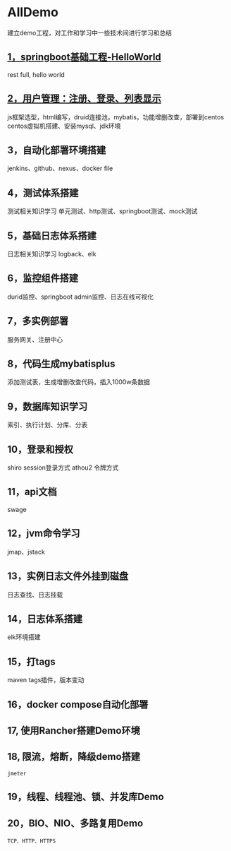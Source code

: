 # AllDemo
建立demo工程，对工作和学习中一些技术间进行学习和总结
## [1，springboot基础工程-HelloWorld](./demo1/README.md)
  rest full, hello world
## [2，用户管理：注册、登录、列表显示](./demo2/README.md)
  js框架选型，html编写，druid连接池，mybatis，功能增删改查，部署到centos
  centos虚拟机搭建、安装mysql、jdk环境
## 3，自动化部署环境搭建
  jenkins、github、nexus、docker file
## 4，测试体系搭建
  测试相关知识学习
  单元测试、http测试、springboot测试、mock测试
## 5，基础日志体系搭建
  日志相关知识学习
  logback、elk
## 6，监控组件搭建
  durid监控、springboot admin监控、日志在线可视化
## 7，多实例部署
  服务网关、注册中心
## 8，代码生成mybatisplus
  添加测试表，生成增删改查代码，插入1000w条数据
## 9，数据库知识学习
  索引、执行计划、分库、分表
## 10，登录和授权
  shiro session登录方式
  athou2 令牌方式
## 11，api文档
  swage
## 12，jvm命令学习
  jmap、jstack
## 13，实例日志文件外挂到磁盘
  日志查找、日志挂载
## 14，日志体系搭建
  elk环境搭建
## 15，打tags
  maven tags插件，版本变动
## 16，docker compose自动化部署

## 17, 使用Rancher搭建Demo环境

## 18, 限流，熔断，降级demo搭建
    jmeter

## 19，线程、线程池、锁、并发库Demo

## 20，BIO、NIO、多路复用Demo
    TCP、HTTP、HTTPS
